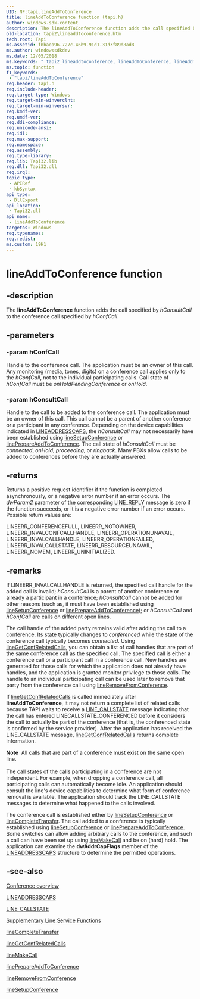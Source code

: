 ```yaml
---
UID: NF:tapi.lineAddToConference
title: lineAddToConference function (tapi.h)
author: windows-sdk-content
description: The lineAddToConference function adds the call specified by hConsultCall to the conference call specified by hConfCall.
old-location: tapi2\lineaddtoconference.htm
tech.root: Tapi
ms.assetid: fbbaea96-727c-46b9-91d1-31d3f89d8ad8
ms.author: windowssdkdev
ms.date: 12/05/2018
ms.keywords: "_tapi2_lineaddtoconference, lineAddToConference, lineAddToConference function [TAPI 2.2], tapi/lineAddToConference, tapi2.lineaddtoconference"
ms.topic: function
f1_keywords: 
 - "tapi/lineAddToConference"
req.header: tapi.h
req.include-header: 
req.target-type: Windows
req.target-min-winverclnt: 
req.target-min-winversvr: 
req.kmdf-ver: 
req.umdf-ver: 
req.ddi-compliance: 
req.unicode-ansi: 
req.idl: 
req.max-support: 
req.namespace: 
req.assembly: 
req.type-library: 
req.lib: Tapi32.lib
req.dll: Tapi32.dll
req.irql: 
topic_type:
 - APIRef
 - kbSyntax
api_type:
 - DllExport
api_location:
 - Tapi32.dll
api_name:
 - lineAddToConference
targetos: Windows
req.typenames: 
req.redist: 
ms.custom: 19H1
---
```


# lineAddToConference function


## -description


The 
<b>lineAddToConference</b> function adds the call specified by <i>hConsultCall</i> to the conference call specified by <i>hConfCall</i>.


## -parameters




### -param hConfCall

Handle to the conference call. The application must be an owner of this call. Any monitoring (media, tones, digits) on a conference call applies only to the <i>hConfCall</i>, not to the individual participating calls. Call state of <i>hConfCall</i> must be <i>onHoldPendingConference</i> or <i>onHold</i>.


### -param hConsultCall

Handle to the call to be added to the conference call. The application must be an owner of this call. This call cannot be a parent of another conference or a participant in any conference. Depending on the device capabilities indicated in 
<a href="https://docs.microsoft.com/windows/desktop/api/tapi/ns-tapi-lineaddresscaps">LINEADDRESSCAPS</a>, the <i>hConsultCall</i> may not necessarily have been established using 
<a href="https://docs.microsoft.com/windows/desktop/api/tapi/nf-tapi-linesetupconference">lineSetupConference</a> or 
<a href="https://docs.microsoft.com/windows/desktop/api/tapi/nf-tapi-lineprepareaddtoconference">linePrepareAddToConference</a>. The call state of <i>hConsultCall</i> must be <i>connected</i>, <i>onHold</i>, <i>proceeding</i>, or <i>ringback</i>. Many PBXs allow calls to be added to conferences before they are actually answered.


## -returns



Returns a positive request identifier if the function is completed asynchronously, or a negative error number if an error occurs. The <i>dwParam2</i> parameter of the corresponding 
<a href="https://docs.microsoft.com/windows/desktop/Tapi/line-reply">LINE_REPLY</a> message is zero if the function succeeds, or it is a negative error number if an error occurs. Possible return values are:

LINEERR_CONFERENCEFULL, LINEERR_NOTOWNER, LINEERR_INVALCONFCALLHANDLE, LINEERR_OPERATIONUNAVAIL, LINEERR_INVALCALLHANDLE, LINEERR_OPERATIONFAILED, LINEERR_INVALCALLSTATE, LINEERR_RESOURCEUNAVAIL, LINEERR_NOMEM, LINEERR_UNINITIALIZED.




## -remarks



If LINEERR_INVALCALLHANDLE is returned, the specified call handle for the added call is invalid; <i>hConsultCall</i> is a parent of another conference or already a participant in a conference; <i>hConsultCall</i> cannot be added for other reasons (such as, it must have been established using 
<a href="https://docs.microsoft.com/windows/desktop/api/tapi/nf-tapi-linesetupconference">lineSetupConference</a> or 
<a href="https://docs.microsoft.com/windows/desktop/api/tapi/nf-tapi-lineprepareaddtoconference">linePrepareAddToConference</a>); or <i>hConsultCall</i> and <i>hConfCall</i> are calls on different open lines.

The call handle of the added party remains valid after adding the call to a conference. Its state typically changes to <i>conferenced</i> while the state of the conference call typically becomes <i>connected</i>. Using 
<a href="https://docs.microsoft.com/windows/desktop/api/tapi/nf-tapi-linegetconfrelatedcalls">lineGetConfRelatedCalls</a>, you can obtain a list of call handles that are part of the same conference call as the specified call. The specified call is either a conference call or a participant call in a conference call. New handles are generated for those calls for which the application does not already have handles, and the application is granted monitor privilege to those calls. The handle to an individual participating call can be used later to remove that party from the conference call using 
<a href="https://docs.microsoft.com/windows/desktop/api/tapi/nf-tapi-lineremovefromconference">lineRemoveFromConference</a>.

If 
<a href="https://docs.microsoft.com/windows/desktop/api/tapi/nf-tapi-linegetconfrelatedcalls">lineGetConfRelatedCalls</a> is called immediately after 
<b>lineAddToConference</b>, it may not return a complete list of related calls because TAPI waits to receive a 
<a href="https://docs.microsoft.com/windows/desktop/Tapi/line-callstate">LINE_CALLSTATE</a> message indicating that the call has entered LINECALLSTATE_CONFERENCED before it considers the call to actually be part of the conference (that is, the conferenced state is confirmed by the service provider). After the application has received the LINE_CALLSTATE message, 
<a href="https://docs.microsoft.com/windows/desktop/api/tapi/nf-tapi-linegetconfrelatedcalls">lineGetConfRelatedCalls</a> returns complete information.

<div class="alert"><b>Note</b>  All calls that are part of a conference must exist on the same open line.</div>
<div> </div>
The call states of the calls participating in a conference are not independent. For example, when dropping a conference call, all participating calls can automatically become idle. An application should consult the line's device capabilities to determine what form of conference removal is available. The application should track the LINE_CALLSTATE messages to determine what happened to the calls involved.

The conference call is established either by 
<a href="https://docs.microsoft.com/windows/desktop/api/tapi/nf-tapi-linesetupconference">lineSetupConference</a> or 
<a href="https://docs.microsoft.com/windows/desktop/api/tapi/nf-tapi-linecompletetransfer">lineCompleteTransfer</a>. The call added to a conference is typically established using 
<a href="https://docs.microsoft.com/windows/desktop/api/tapi/nf-tapi-linesetupconference">lineSetupConference</a> or 
<a href="https://docs.microsoft.com/windows/desktop/api/tapi/nf-tapi-lineprepareaddtoconference">linePrepareAddToConference</a>. Some switches can allow adding arbitrary calls to the conference, and such a call can have been set up using 
<a href="https://docs.microsoft.com/windows/desktop/api/tapi/nf-tapi-linemakecall">lineMakeCall</a> and be on (hard) hold. The application can examine the <b>dwAddrCapFlags</b> member of the 
<a href="https://docs.microsoft.com/windows/desktop/api/tapi/ns-tapi-lineaddresscaps">LINEADDRESSCAPS</a> structure to determine the permitted operations.




## -see-also




<a href="https://docs.microsoft.com/windows/desktop/Tapi/conference-ovr">Conference overview</a>



<a href="https://docs.microsoft.com/windows/desktop/api/tapi/ns-tapi-lineaddresscaps">LINEADDRESSCAPS</a>



<a href="https://docs.microsoft.com/windows/desktop/Tapi/line-callstate">LINE_CALLSTATE</a>



<a href="https://docs.microsoft.com/windows/desktop/Tapi/supplementary-line-service-functions">Supplementary Line Service Functions</a>



<a href="https://docs.microsoft.com/windows/desktop/api/tapi/nf-tapi-linecompletetransfer">lineCompleteTransfer</a>



<a href="https://docs.microsoft.com/windows/desktop/api/tapi/nf-tapi-linegetconfrelatedcalls">lineGetConfRelatedCalls</a>



<a href="https://docs.microsoft.com/windows/desktop/api/tapi/nf-tapi-linemakecall">lineMakeCall</a>



<a href="https://docs.microsoft.com/windows/desktop/api/tapi/nf-tapi-lineprepareaddtoconference">linePrepareAddToConference</a>



<a href="https://docs.microsoft.com/windows/desktop/api/tapi/nf-tapi-lineremovefromconference">lineRemoveFromConference</a>



<a href="https://docs.microsoft.com/windows/desktop/api/tapi/nf-tapi-linesetupconference">lineSetupConference</a>
 

 

